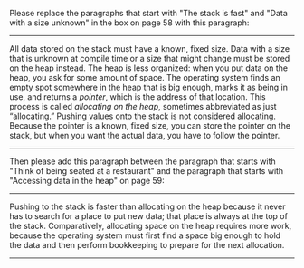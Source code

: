 Please replace the paragraphs that start with "The stack is fast" and "Data with a size unknown" in the box on page 58 with this paragraph:

---

All data stored on the stack must have a known, fixed size. Data with a size
that is unknown at compile time or a size that might change must be stored on
the heap instead. The heap is less organized: when you put data on the heap,
you ask for some amount of space. The operating system finds an empty spot
somewhere in the heap that is big enough, marks it as being in use, and
returns a *pointer*, which is the address of that location. This process is
called *allocating on the heap*, sometimes abbreviated as just “allocating.”
Pushing values onto the stack is not considered allocating. Because the
pointer is a known, fixed size, you can store the pointer on the stack, but
when you want the actual data, you have to follow the pointer.

---

Then please add this paragraph between the paragraph that starts with "Think of being seated at a restaurant" and the paragraph that starts with "Accessing data in the heap" on page 59:

---

Pushing to the stack is faster than allocating on the heap because it never
has to search for a place to put new data; that place is always at the top
of the stack. Comparatively, allocating space on the heap requires more work,
because the operating system must first find a space big enough to hold the
data and then perform bookkeeping to prepare for the next allocation.

---
